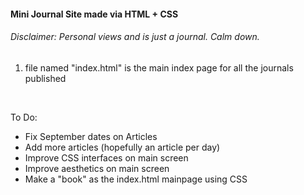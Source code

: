 #### Mini Journal Site made via HTML + CSS

###### Disclaimer: Personal views and is just a journal. Calm down.

1. file named "index.html" is the main index page for all the journals published
<br>

To Do:
- Fix September dates on Articles
- Add more articles (hopefully an article per day)
- Improve CSS interfaces on main screen
- Improve aesthetics on main screen
- Make a "book" as the index.html mainpage using CSS
